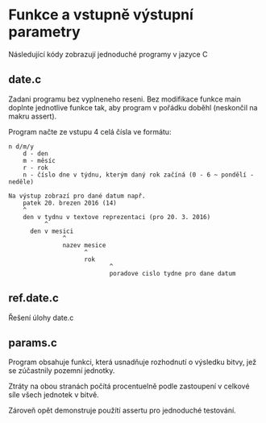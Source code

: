 # Funkce a vstupně výstupní parametry

Následující kódy zobrazují jednoduché programy v jazyce C 

## date.c

Zadani programu bez vyplneneho reseni. Bez modifikace funkce main doplnte jednotlive funkce tak,
aby program v pořádku doběhl (neskončil na makru assert).

Program načte ze vstupu 4 celá čísla ve formátu:
```plain
n d/m/y
    d - den
    m - měsíc
    r - rok
    n - číslo dne v týdnu, kterým daný rok začíná (0 - 6 ~ pondělí - neděle)

Na výstup zobrazí pro dané datum např.
    patek 20. brezen 2016 (14)
    ^
    den v tydnu v textove reprezentaci (pro 20. 3. 2016)
    	  ^
	  den v mesici
		  	   ^
		  	   nazev mesice
		  	   		 ^
 		  	   		 rok
 		  	   		 	    ^
 		  	   		 	    poradove cislo tydne pro dane datum
```

## ref.date.c

Řešení úlohy date.c

## params.c

Program obsahuje funkci, která usnadňuje rozhodnutí o výsledku bitvy, jež se 
zúčastnily pozemní jednotky.

Ztráty na obou stranách počítá procentuelně podle zastoupení v celkové síle
všech jednotek v bitvě.

Zároveň opět demonstruje použítí assertu pro jednoduché testování.

